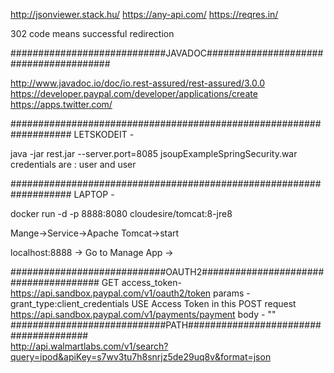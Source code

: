 http://jsonviewer.stack.hu/
https://any-api.com/
https://reqres.in/

302 code means successful redirection

############################JAVADOC#######################################

http://www.javadoc.io/doc/io.rest-assured/rest-assured/3.0.0
https://developer.paypal.com/developer/applications/create
https://apps.twitter.com/

###################################################################
LETSKODEIT - 

java -jar rest.jar --server.port=8085
jsoupExampleSpringSecurity.war credentials are : user and user

###################################################################
LAPTOP - 

docker run -d -p 8888:8080 cloudesire/tomcat:8-jre8


Mange->Service->Apache Tomcat->start

localhost:8888 -> Go to Manage App -> 

############################OAUTH2######################################
GET access_token-
https://api.sandbox.paypal.com/v1/oauth2/token
params - grant_type:client_credentials
USE Access Token in this POST request
https://api.sandbox.paypal.com/v1/payments/payment
body - ""		
############################PATH######################################		
http://api.walmartlabs.com/v1/search?query=ipod&apiKey=s7wv3tu7h8snrjz5de29uq8v&format=json





